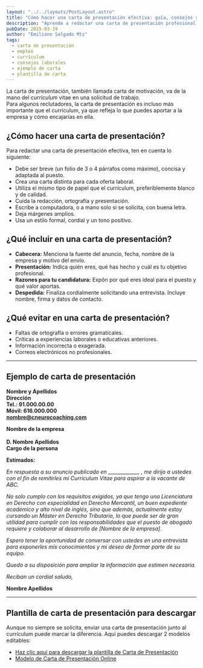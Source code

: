 ```yaml
---
layout: "../../layouts/PostLayout.astro"
title: "Cómo hacer una carta de presentación efectiva: guía, consejos y ejemplos"
description: "Aprende a redactar una carta de presentación profesional paso a paso. Descubre qué incluir, qué evitar, y descarga plantillas listas para usar."
pubDate: 2025-03-19
author: "Emiliano Salgado Mtz"
tags:
  - carta de presentación
  - empleo
  - currículum
  - consejos laborales
  - ejemplo de carta
  - plantilla de carta
---
```


La carta de presentación, también llamada carta de motivación, va de la mano del currículum vitae en una solicitud de trabajo.  
Para algunos reclutadores, la carta de presentación es incluso más importante que el currículum, ya que refleja lo que puedes aportar a la empresa y cómo encajarías en ella.

## ¿Cómo hacer una carta de presentación?

Para redactar una carta de presentación efectiva, ten en cuenta lo siguiente:

- Debe ser breve (un folio de 3 o 4 párrafos como máximo), concisa y adaptada al puesto.
- Crea una carta distinta para cada oferta laboral.
- Utiliza el mismo tipo de papel que el currículum, preferiblemente blanco y de calidad.
- Cuida la redacción, ortografía y presentación.
- Escribe a computadora, o a mano solo si se solicita, con buena letra.
- Deja márgenes amplios.
- Usa un estilo formal, cordial y un tono positivo.

## ¿Qué incluir en una carta de presentación?

- **Cabecera:** Menciona la fuente del anuncio, fecha, nombre de la empresa y motivo del envío.
- **Presentación:** Indica quién eres, qué has hecho y cuál es tu objetivo profesional.
- **Razones para tu candidatura:** Expón por qué eres ideal para el puesto y qué valor aportas.
- **Despedida:** Finaliza cordialmente solicitando una entrevista. Incluye nombre, firma y datos de contacto.

## ¿Qué evitar en una carta de presentación?

- Faltas de ortografía o errores gramaticales.
- Críticas a experiencias laborales o educativas anteriores.
- Información incorrecta o exagerada.
- Correos electrónicos no profesionales.

---

## Ejemplo de carta de presentación

**Nombre y Apellidos**  
**Dirección**  
**Tel.: 91.000.00.00**  
**Móvil: 616.000.000**  
**nombre@cneurocoaching.com**

**Nombre de la empresa**  
**<Fecha>**  
**D. Nombre Apellidos**  
**Cargo de la persona**

**Estimados:**

*En respuesta a su anuncio publicado en _____________ , me dirijo a ustedes con el fin de remitirles mi Currículum Vitae para aspirar a la vacante de ABC.*

*No solo cumplo con los requisitos exigidos, ya que tengo una Licenciatura en Derecho con especialidad en Derecho Mercantil, un buen expediente académico y alto nivel de inglés, sino que además, actualmente estoy cursando un Máster en Derecho Tributario, lo que puede ser de gran utilidad para cumplir con las responsabilidades que el puesto de abogado requiere y colaborar al desarrollo de [Nombre de la empresa].*

*Espero tener la oportunidad de conversar con ustedes en una entrevista para exponerles mis conocimientos y mi deseo de formar parte de su equipo.*

*Quedo a su disposición para ampliar la información que estimen necesaria.*

*Reciban un cordial saludo,*  

**Nombre Apellidos**

---

## Plantilla de carta de presentación para descargar

Aunque no siempre se solicita, enviar una carta de presentación junto al currículum puede marcar la diferencia. Aquí puedes descargar 2 modelos editables:

- [Haz clic aquí para descargar la plantilla de Carta de Presentación](https://drive.google.com/file/d/1nXOsmYRHItwSZKwgON1JloYxnTTBLhlS/view)  
- [Modelo de Carta de Presentación Online](https://drive.google.com/file/d/1hWzXzjdNe9RSYNB_ZiUb5T4AVzwWBvGS/view)
